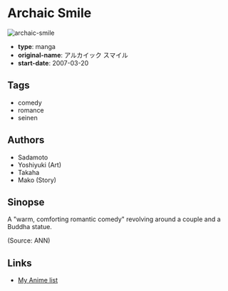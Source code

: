 # Archaic Smile

![archaic-smile](https://cdn.myanimelist.net/images/manga/2/201381.jpg)

-   **type**: manga
-   **original-name**: アルカイック スマイル
-   **start-date**: 2007-03-20

## Tags

-   comedy
-   romance
-   seinen

## Authors

-   Sadamoto
-   Yoshiyuki (Art)
-   Takaha
-   Mako (Story)

## Sinopse

A "warm, comforting romantic comedy" revolving around a couple and a Buddha statue.

(Source: ANN)

## Links

-   [My Anime list](https://myanimelist.net/manga/83413/Archaic_Smile)
